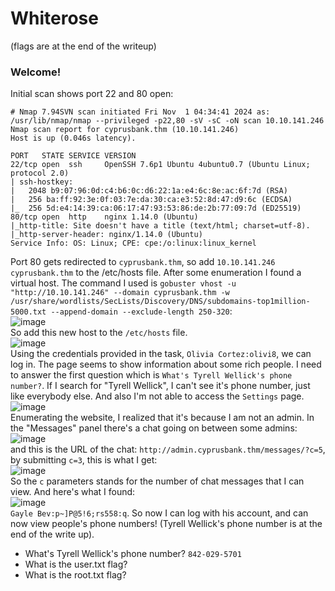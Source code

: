 # Whiterose
(flags are at the end of the writeup)

### Welcome!
Initial scan shows port 22 and 80 open: 

    # Nmap 7.94SVN scan initiated Fri Nov  1 04:34:41 2024 as: /usr/lib/nmap/nmap --privileged -p22,80 -sV -sC -oN scan 10.10.141.246
    Nmap scan report for cyprusbank.thm (10.10.141.246)
    Host is up (0.046s latency).
    
    PORT   STATE SERVICE VERSION
    22/tcp open  ssh     OpenSSH 7.6p1 Ubuntu 4ubuntu0.7 (Ubuntu Linux; protocol 2.0)
    | ssh-hostkey: 
    |   2048 b9:07:96:0d:c4:b6:0c:d6:22:1a:e4:6c:8e:ac:6f:7d (RSA)
    |   256 ba:ff:92:3e:0f:03:7e:da:30:ca:e3:52:8d:47:d9:6c (ECDSA)
    |_  256 5d:e4:14:39:ca:06:17:47:93:53:86:de:2b:77:09:7d (ED25519)
    80/tcp open  http    nginx 1.14.0 (Ubuntu)
    |_http-title: Site doesn't have a title (text/html; charset=utf-8).
    |_http-server-header: nginx/1.14.0 (Ubuntu)
    Service Info: OS: Linux; CPE: cpe:/o:linux:linux_kernel
Port 80 gets redirected to `cyprusbank.thm`, so add `10.10.141.246 cyprusbank.thm` to the /etc/hosts file. After some enumeration I found a virtual host. The command I used is `gobuster vhost -u "http://10.10.141.246" --domain cyprusbank.thm -w /usr/share/wordlists/SecLists/Discovery/DNS/subdomains-top1million-5000.txt --append-domain --exclude-length 250-320`:<br />
![image](https://github.com/user-attachments/assets/43250f92-25dd-49c8-9e8f-f80388da560f)<br />
So add this new host to the `/etc/hosts` file. <br />
![image](https://github.com/user-attachments/assets/ab79b293-a7da-4ecf-a0e7-498194be2e05)<br />
Using the credentials provided in the task, `Olivia Cortez:olivi8`, we can log in. The page seems to show information about some rich people. I need to answer the first question which is `What's Tyrell Wellick's phone number?`. If I search for "Tyrell Wellick", I can't see it's phone number, just like everybody else. And also I'm not able to access the `Settings` page.<br />
![image](https://github.com/user-attachments/assets/f96ba4ff-33ff-4284-9a64-44e176518f36)<br />
Enumerating the website, I realized that it's because I am not an admin. In the "Messages" panel there's a chat going on between some admins:<br />
![image](https://github.com/user-attachments/assets/28a38dd4-9c02-4a14-9a12-2c0e82efe21c)<br />
and this is the URL of the chat: `http://admin.cyprusbank.thm/messages/?c=5`, by submitting `c=3`, this is what I get: <br />
![image](https://github.com/user-attachments/assets/0595a1d7-82ba-4396-a24d-95a08d3870d6)<br />
So the `c` parameters stands for the number of chat messages that I can view. And here's what I found: <br />
![image](https://github.com/user-attachments/assets/5310d82f-f08e-4a39-9c9c-ae2787f1d859)<br />
`Gayle Bev:p~]P@5!6;rs558:q`. So now I can log with his account, and can now view people's phone numbers! (Tyrell Wellick's phone number is at the end of the write up).






- What's Tyrell Wellick's phone number? `842-029-5701`
- What is the user.txt flag?
- What is the root.txt flag?
